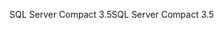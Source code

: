 <span data-ttu-id="a970a-101">SQL Server Compact 3.5</span><span class="sxs-lookup"><span data-stu-id="a970a-101">SQL Server Compact 3.5</span></span>